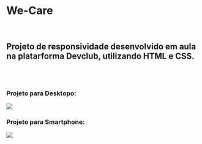 <h1>We-Care</h1>
<br>

<h2>Projeto de responsividade desenvolvido em aula na platarforma Devclub, utilizando HTML e CSS. </h2>
<br>
<br>
<h3>Projeto para Desktopo:</h3>
<img src="https://github.com/lwmoreira/We-Care/blob/main/img/imagem_we_care_Desktop.png?raw=true"/>
<br>
<h3>Projeto para Smartphone:</h3>
<img src="https://github.com/lwmoreira/We-Care/blob/main/img/imagem_we_care_smartphone.png?raw=true" />



